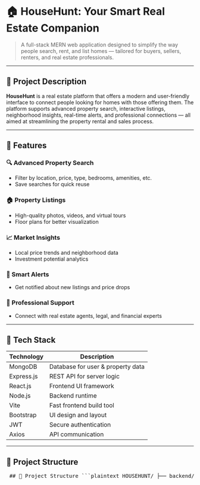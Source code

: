 # 🏠 HouseHunt: Your Smart Real Estate Companion

> A full-stack MERN web application designed to simplify the way people search, rent, and list homes — tailored for buyers, sellers, renters, and real estate professionals.

---

## 📌 Project Description

**HouseHunt** is a real estate platform that offers a modern and user-friendly interface to connect people looking for homes with those offering them. The platform supports advanced property search, interactive listings, neighborhood insights, real-time alerts, and professional connections — all aimed at streamlining the property rental and sales process.

---

## 🚀 Features

### 🔍 Advanced Property Search
- Filter by location, price, type, bedrooms, amenities, etc.
- Save searches for quick reuse

### 🏠 Property Listings
- High-quality photos, videos, and virtual tours
- Floor plans for better visualization

### 📈 Market Insights
- Local price trends and neighborhood data
- Investment potential analytics

### 🔔 Smart Alerts
- Get notified about new listings and price drops

### 🤝 Professional Support
- Connect with real estate agents, legal, and financial experts

---

## 🧰 Tech Stack

| Technology  | Description                          |
|-------------|--------------------------------------|
| MongoDB     | Database for user & property data    |
| Express.js  | REST API for server logic            |
| React.js    | Frontend UI framework                |
| Node.js     | Backend runtime                      |
| Vite        | Fast frontend build tool             |
| Bootstrap   | UI design and layout                 |
| JWT         | Secure authentication                |
| Axios       | API communication                    |

---

## 📁 Project Structure

<pre> ## 📁 Project Structure ```plaintext HOUSEHUNT/ ├── backend/ # Backend server (Express + MongoDB) │ ├── config/ # Database connection and environment setup │ ├── controllers/ # Business logic for routes (e.g., create listing, user login) │ ├── middlewares/ # Middleware for auth, error handling, etc. │ ├── routes/ # API route definitions (e.g., /api/users, /api/houses) │ ├── schemas/ # Mongoose models and schema definitions │ ├── uploads/ # Directory to store uploaded images/files │ ├── .env # Environment variables for backend │ ├── .gitignore # Git ignored files list for backend │ ├── index.js # Entry point for the Express server │ ├── package.json # Backend dependencies and scripts │ └── package-lock.json # Backend lock file │ ├── frontend/ # Frontend client (React + Vite) │ ├── public/ # Static assets (e.g., index.html, favicon) │ ├── src/ # Main React source code (components, pages, etc.) │ ├── .gitignore # Git ignored files list for frontend │ ├── package.json # Frontend dependencies and scripts │ ├── package-lock.json # Frontend lock file │ └── README.md # Optional frontend-specific documentation │ └── README.md # Main project documentation ``` </pre>
